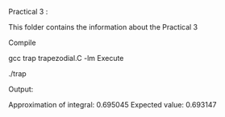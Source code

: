 Practical 3 : 

This folder contains the information about the Practical 3

Compile

gcc trap trapezodial.C -lm
Execute

./trap

Output:

Approximation of integral: 0.695045 Expected value: 0.693147

